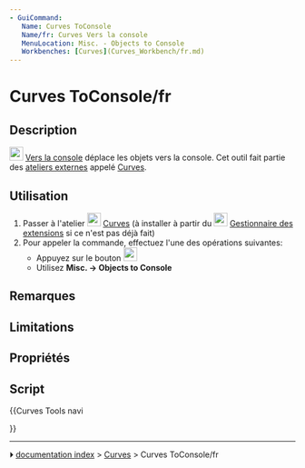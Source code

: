 ```yaml
---
- GuiCommand:
   Name: Curves ToConsole
   Name/fr: Curves Vers la console
   MenuLocation: Misc. - Objects to Console
   Workbenches: [Curves](Curves_Workbench/fr.md)
---
```


# Curves ToConsole/fr

## Description

<img alt="" src=images/Curves_ToConsole.svg  style="width:24px;"> [Vers la console](Curves_ToConsole/fr.md) déplace les objets vers la console. Cet outil fait partie des [ateliers externes](External_workbenches/fr.md) appelé [Curves](Curves_Workbench/fr.md).

## Utilisation

1.  Passer à l\'atelier <img alt="" src=images/Curves_workbench_icon.svg  style="width:24px;"> [Curves](Curves_Workbench/fr.md) (à installer à partir du <img alt="" src=images/Std_AddonMgr.svg  style="width:24px;"> [Gestionnaire des extensions](Std_AddonMgr/fr.md) si ce n\'est pas déjà fait)
2.  Pour appeler la commande, effectuez l\'une des opérations suivantes:
    -   Appuyez sur le bouton <img alt="" src=images/Curves_ToConsole.svg  style="width:24px;">
    -   Utilisez **Misc. → Objects to Console**

## Remarques

## Limitations

## Propriétés

## Script





{{Curves Tools navi

}}



---
⏵ [documentation index](../README.md) > [Curves](Category_Curves.md) > Curves ToConsole/fr
